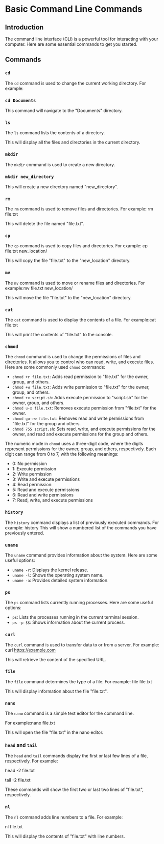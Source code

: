 # Basic Command Line Commands

## Introduction
The command line interface (CLI) is a powerful tool for interacting with your computer. Here are some essential commands to get you started.

## Commands

### `cd`
The `cd` command is used to change the current working directory. For example:

### `cd Documents`
This command will navigate to the "Documents" directory.

### `ls`
The `ls` command lists the contents of a directory. 

This will display all the files and directories in the current directory.

### `mkdir`
The `mkdir` command is used to create a new directory. 

### `mkdir new_directory`
This will create a new directory named "new_directory".

### `rm`
The `rm` command is used to remove files and directories. 
For example: rm file.txt

This will delete the file named "file.txt".

### `cp`
The `cp` command is used to copy files and directories. For example: cp file.txt new_location/

This will copy the file "file.txt" to the "new_location" directory.

### `mv`
The `mv` command is used to move or rename files and directories. For example:mv file.txt new_location/

This will move the file "file.txt" to the "new_location" directory.

### `cat`
The `cat` command is used to display the contents of a file. For example:cat file.txt

This will print the contents of "file.txt" to the console.

### `chmod`

The `chmod` command is used to change the permissions of files and directories. It allows you to control who can read, write, and execute files. Here are some commonly used `chmod` commands:

- `chmod +r file.txt`: Adds read permission to "file.txt" for the owner, group, and others.
- `chmod +w file.txt`: Adds write permission to "file.txt" for the owner, group, and others.
- `chmod +x script.sh`: Adds execute permission to "script.sh" for the owner, group, and others.
- `chmod u-x file.txt`: Removes execute permission from "file.txt" for the owner.
- `chmod go-rw file.txt`: Removes read and write permissions from "file.txt" for the group and others.
- `chmod 755 script.sh`: Sets read, write, and execute permissions for the owner, and read and execute permissions for the group and others.

The numeric mode in `chmod` uses a three-digit code, where the digits represent permissions for the owner, group, and others, respectively. Each digit can range from 0 to 7, with the following meanings:
- 0: No permission
- 1: Execute permission
- 2: Write permission
- 3: Write and execute permissions
- 4: Read permission
- 5: Read and execute permissions
- 6: Read and write permissions
- 7: Read, write, and execute permissions


### `history`
The `history` command displays a list of previously executed commands. For example: history
This will show a numbered list of the commands you have previously entered.

### `uname`
The `uname` command provides information about the system. Here are some useful options:
- `uname -r`: Displays the kernel release.
- `uname -l`: Shows the operating system name.
- `uname -a`: Provides detailed system information.

### `ps`
The `ps` command lists currently running processes. Here are some useful options:
- `ps`: Lists the processes running in the current terminal session.
- `ps -p $$`: Shows information about the current process.

### `curl`
The `curl` command is used to transfer data to or from a server. For example:
curl https://example.com

This will retrieve the content of the specified URL.

### `file`
The `file` command determines the type of a file.
For example: file file.txt

This will display information about the file "file.txt".

### `nano`
The `nano` command is a simple text editor for the command line.

For example:nano file.txt


This will open the file "file.txt" in the nano editor.

### `head` and `tail`
The `head` and `tail` commands display the first or last few lines of a file, respectively. For example:

head -2 file.txt 

tail -2 file.txt

These commands will show the first two or last two lines of "file.txt", respectively.

### `nl`
The `nl` command adds line numbers to a file. For example:

nl file.txt

This will display the contents of "file.txt" with line numbers.





